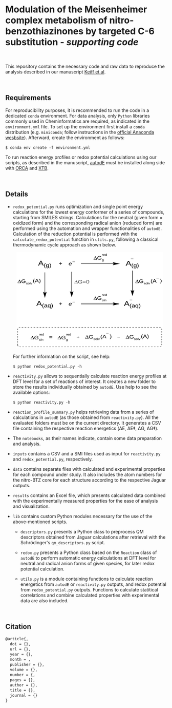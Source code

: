 # Modulation of the Meisenheimer complex metabolism of nitro-benzothiazinones by targeted C-6 substitution - *supporting code*

&nbsp;

This repository contains the necessary code and raw data to reproduce the analysis described in our manuscript [Keiff et al]().

&nbsp;

## Requirements

For reproducibility purposes, it is recommended to run the code in a dedicated `conda` environment. For data analysis, only `Python` libraries commonly used in Cheminformatics are required, as indicated in the `environment.yml` file. To set up the environment first install a `conda` distribution (e.g. `miniconda`; follow instructions in the [official Anaconda wesbsite](https://docs.anaconda.com/free/miniconda/miniconda-install/)). Afterward, create the environment as follows:

```
$ conda env create -f environment.yml
```

To run reaction energy profiles or redox potential calculations using our scripts, as described in the manuscript, [autodE](https://github.com/duartegroup/autodE) must be installed along side with [ORCA](https://sites.google.com/site/orcainputlibrary/home) and [XTB](https://github.com/grimme-lab/xtb).

&nbsp;

## Details

* `redox_potential.py` runs optimization and single point energy calculations for the lowest energy conformer of a series of compounds, starting from SMILES strings. Calculations for the neutral (given form = oxidized form) and the corresponding radical anion (reduced form) are performed using the automation and wrapper functionalities of `autodE`. Calculation of the reduction potential is performed with the `calculate_redox_potential` function in `utils.py`, following a classical thermodynamic cycle approach as shown below.

  <p align="center">
  <img width="460" height="300" src="img/thermodynamic_cycle_redox.svg">
  </p>

  For further information on the script, see help:
  ```
  $ python redox_potential.py -h
  ```

* `reactivity.py` allows to sequentially calculate reaction energy profiles at DFT level for a set of reactions of interest. It creates a new folder to store the results individually obtained by `autodE`. Use help to see the available options:
  ```
  $ python reactivity.py -h
  ```

* `reaction_profile_summary.py` helps retrieving data from a series of calculations in `autodE` (as those obtained from `reactivity.py`). All the evaluated folders must be on the current directory. It generates a CSV file containing the respective reaction energetics (&Delta;E, &Delta;E‡, &Delta;G, &Delta;G‡). 

* The `notebooks`, as their names indicate, contain some data preparation and analysis.

* `inputs` contains a CSV and a SMI files used as input for `reactivity.py` and `redox_potential.py`, respectively.

* `data` contains separate files with calculated and experimental properties for each compound under study. It also includes the atom numbers for the nitro-BTZ core for each structure according to the respective Jaguar outputs.

* `results` contains an Excel file, which presents calculated data combined with the experimentally measured properties for the ease of analysis and visualization.

* `lib` contains custom Python modules necessary for the use of the above-mentioned scripts. 

    * `descriptors.py` presents a Python class to preprocess QM descriptors obtained from Jaguar calculations after retrieval with the Schrödinger's `qm_descriptors.py` script.

    * `redox.py` presents a Python class based on the `Reaction` class of `autodE` to perform automatic energy calculations at DFT level for neutral and radical anion forms of given species, for later redox potential calculation. 

    * `utils.py` is a module containing functions to calculate reaction energetics from `autodE` or `reactivity.py` outputs, and redox potential from `redox_potential.py` outputs. Functions to calculate statitical correlations and combine calculated properties with experimental data are also included.


&nbsp;

## Citation
```
@article{,
  doi = {},
  url = {},
  year = {},
  month = ,
  publisher = {},
  volume = {},
  number = {,
  pages = {},
  author = {},
  title = {},
  journal = {}
}
```
